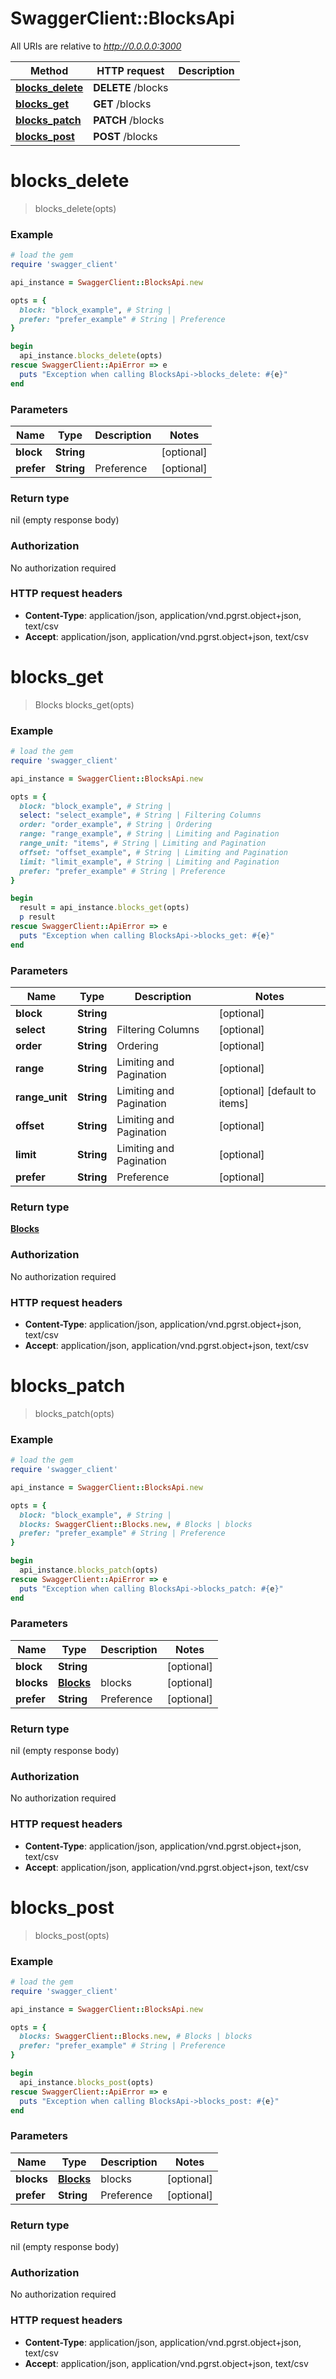 # SwaggerClient::BlocksApi

All URIs are relative to *http://0.0.0.0:3000*

Method | HTTP request | Description
------------- | ------------- | -------------
[**blocks_delete**](BlocksApi.md#blocks_delete) | **DELETE** /blocks | 
[**blocks_get**](BlocksApi.md#blocks_get) | **GET** /blocks | 
[**blocks_patch**](BlocksApi.md#blocks_patch) | **PATCH** /blocks | 
[**blocks_post**](BlocksApi.md#blocks_post) | **POST** /blocks | 


# **blocks_delete**
> blocks_delete(opts)



### Example
```ruby
# load the gem
require 'swagger_client'

api_instance = SwaggerClient::BlocksApi.new

opts = { 
  block: "block_example", # String | 
  prefer: "prefer_example" # String | Preference
}

begin
  api_instance.blocks_delete(opts)
rescue SwaggerClient::ApiError => e
  puts "Exception when calling BlocksApi->blocks_delete: #{e}"
end
```

### Parameters

Name | Type | Description  | Notes
------------- | ------------- | ------------- | -------------
 **block** | **String**|  | [optional] 
 **prefer** | **String**| Preference | [optional] 

### Return type

nil (empty response body)

### Authorization

No authorization required

### HTTP request headers

 - **Content-Type**: application/json, application/vnd.pgrst.object+json, text/csv
 - **Accept**: application/json, application/vnd.pgrst.object+json, text/csv



# **blocks_get**
> Blocks blocks_get(opts)



### Example
```ruby
# load the gem
require 'swagger_client'

api_instance = SwaggerClient::BlocksApi.new

opts = { 
  block: "block_example", # String | 
  select: "select_example", # String | Filtering Columns
  order: "order_example", # String | Ordering
  range: "range_example", # String | Limiting and Pagination
  range_unit: "items", # String | Limiting and Pagination
  offset: "offset_example", # String | Limiting and Pagination
  limit: "limit_example", # String | Limiting and Pagination
  prefer: "prefer_example" # String | Preference
}

begin
  result = api_instance.blocks_get(opts)
  p result
rescue SwaggerClient::ApiError => e
  puts "Exception when calling BlocksApi->blocks_get: #{e}"
end
```

### Parameters

Name | Type | Description  | Notes
------------- | ------------- | ------------- | -------------
 **block** | **String**|  | [optional] 
 **select** | **String**| Filtering Columns | [optional] 
 **order** | **String**| Ordering | [optional] 
 **range** | **String**| Limiting and Pagination | [optional] 
 **range_unit** | **String**| Limiting and Pagination | [optional] [default to items]
 **offset** | **String**| Limiting and Pagination | [optional] 
 **limit** | **String**| Limiting and Pagination | [optional] 
 **prefer** | **String**| Preference | [optional] 

### Return type

[**Blocks**](Blocks.md)

### Authorization

No authorization required

### HTTP request headers

 - **Content-Type**: application/json, application/vnd.pgrst.object+json, text/csv
 - **Accept**: application/json, application/vnd.pgrst.object+json, text/csv



# **blocks_patch**
> blocks_patch(opts)



### Example
```ruby
# load the gem
require 'swagger_client'

api_instance = SwaggerClient::BlocksApi.new

opts = { 
  block: "block_example", # String | 
  blocks: SwaggerClient::Blocks.new, # Blocks | blocks
  prefer: "prefer_example" # String | Preference
}

begin
  api_instance.blocks_patch(opts)
rescue SwaggerClient::ApiError => e
  puts "Exception when calling BlocksApi->blocks_patch: #{e}"
end
```

### Parameters

Name | Type | Description  | Notes
------------- | ------------- | ------------- | -------------
 **block** | **String**|  | [optional] 
 **blocks** | [**Blocks**](Blocks.md)| blocks | [optional] 
 **prefer** | **String**| Preference | [optional] 

### Return type

nil (empty response body)

### Authorization

No authorization required

### HTTP request headers

 - **Content-Type**: application/json, application/vnd.pgrst.object+json, text/csv
 - **Accept**: application/json, application/vnd.pgrst.object+json, text/csv



# **blocks_post**
> blocks_post(opts)



### Example
```ruby
# load the gem
require 'swagger_client'

api_instance = SwaggerClient::BlocksApi.new

opts = { 
  blocks: SwaggerClient::Blocks.new, # Blocks | blocks
  prefer: "prefer_example" # String | Preference
}

begin
  api_instance.blocks_post(opts)
rescue SwaggerClient::ApiError => e
  puts "Exception when calling BlocksApi->blocks_post: #{e}"
end
```

### Parameters

Name | Type | Description  | Notes
------------- | ------------- | ------------- | -------------
 **blocks** | [**Blocks**](Blocks.md)| blocks | [optional] 
 **prefer** | **String**| Preference | [optional] 

### Return type

nil (empty response body)

### Authorization

No authorization required

### HTTP request headers

 - **Content-Type**: application/json, application/vnd.pgrst.object+json, text/csv
 - **Accept**: application/json, application/vnd.pgrst.object+json, text/csv



